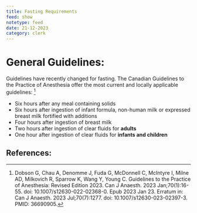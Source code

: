 ```yaml
---
title: Fasting Requirements
feed: show
notetype: feed
date: 21-12-2023
category: clerk
---
```


# General Guidelines:
Guidelines have recently changed for fasting. The Canadian Guidelines to the Practice of Anesthesia offer the most current and locally applicable guidelines: [^1]

- Six hours after any meal containing solids
- Six hours after ingestion of infant formula, non-human milk or expressed breast milk fortified with additions
- Four hours after ingestion of breast milk
- Two hours after ingestion of clear fluids for **adults**
- One hour after ingestion of clear fluids for **infants and children**


## References:
[^1]: Dobson G, Chau A, Denomme J, Fuda G, McDonnell C, McIntyre I, Milne AD, Milkovich R, Sparrow K, Wang Y, Young C. Guidelines to the Practice of Anesthesia: Revised Edition 2023. Can J Anaesth. 2023 Jan;70(1):16-55. doi: 10.1007/s12630-022-02368-0. Epub 2023 Jan 23. Erratum in: Can J Anaesth. 2023 Jul;70(7):1277. doi: 10.1007/s12630-023-02397-3. PMID: 36690905.